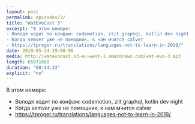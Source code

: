 ```yaml
---
layout: post
permalink: episodes/3/
title: "WatEvoCast 3"
excerpt: "В этом номере:
- Володя ходит по конфам: codemotion, zlit graphql, kotlin dev night
- Когда semver уже не помощник, к нам мчится calver
- https://tproger.ru/translations/languages-not-to-learn-in-2019/"
date: 2019-05-24 19:00:00
media: http://watevocast.s3-eu-west-1.amazonaws.com/wat-evo-3.mp3
length: 65871088
duration: "00:44:33"
explicit: "no"
---
```


В этом номере:
- Володя ходит по конфам: codemotion, zlit graphql, kotlin dev night
- Когда semver уже не помощник, к нам мчится calver
- https://tproger.ru/translations/languages-not-to-learn-in-2019/
